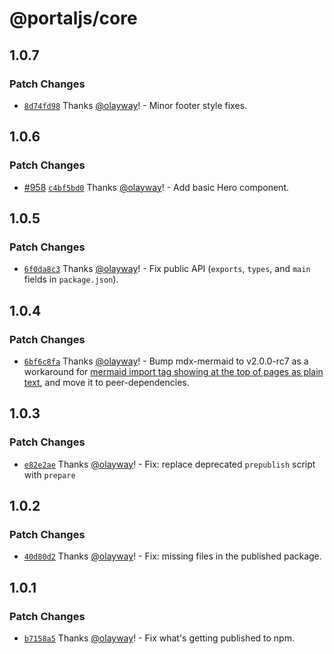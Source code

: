 # @portaljs/core

## 1.0.7

### Patch Changes

- [`8d74fd98`](https://github.com/datopian/portaljs/commit/8d74fd98443bb3c0a28325be27b41281b59f3581) Thanks [@olayway](https://github.com/olayway)! - Minor footer style fixes.

## 1.0.6

### Patch Changes

- [#958](https://github.com/datopian/portaljs/pull/958) [`c4bf5bd0`](https://github.com/datopian/portaljs/commit/c4bf5bd05401982125750e61a27ed31f9bb14a4d) Thanks [@olayway](https://github.com/olayway)! - Add basic Hero component.

## 1.0.5

### Patch Changes

- [`6f0da8c3`](https://github.com/datopian/portaljs/commit/6f0da8c3a3cde4dc7512c6529eb662de6f4fe56a) Thanks [@olayway](https://github.com/olayway)! - Fix public API (`exports`, `types`, and `main` fields in `package.json`).

## 1.0.4

### Patch Changes

- [`6bf6c8fa`](https://github.com/datopian/portaljs/commit/6bf6c8faf4eefc2b0a7f309d83ba8aac19141bb7) Thanks [@olayway](https://github.com/olayway)! - Bump mdx-mermaid to v2.0.0-rc7 as a workaround for [mermaid import tag showing at the top of pages as plain text](https://github.com/sjwall/mdx-mermaid/issues/88), and move it to peer-dependencies.

## 1.0.3

### Patch Changes

- [`e82e2ae`](https://github.com/datopian/portaljs/commit/e82e2ae0211ea3e4701703d353b44cf1001434ef) Thanks [@olayway](https://github.com/olayway)! - Fix: replace deprecated `prepublish` script with `prepare`

## 1.0.2

### Patch Changes

- [`40d80d2`](https://github.com/datopian/portaljs/commit/40d80d2282bf8464c1aafb393975065078ad9ea3) Thanks [@olayway](https://github.com/olayway)! - Fix: missing files in the published package.

## 1.0.1

### Patch Changes

- [`b7158a5`](https://github.com/datopian/portaljs/commit/b7158a5be668018d9b947f9c9d63fa30fa91d18b) Thanks [@olayway](https://github.com/olayway)! - Fix what's getting published to npm.
